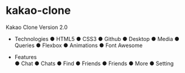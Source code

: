 # kakao-clone
 Kakao Clone Version 2.0

 - Technologies 
    ● HTML5 
    ● CSS3 
    ● Github 
    ● Desktop 
    ● Media 
    ● Queries 
    ● Flexbox 
    ● Animations 
    ● Font Awesome

 - Features  
    ● Chat 
    ● Chats 
    ● Find 
    ● Friends
    ● Friends 
    ● More
    ● Setting

